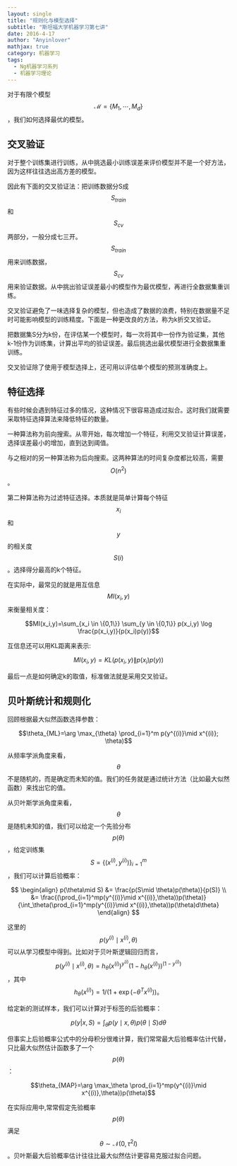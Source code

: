 ```yaml
---
layout: single
title: "规则化与模型选择"
subtitle: "斯坦福大学机器学习第七讲"
date: 2016-4-17
author: "Anyinlover"
mathjax: true
category: 机器学习
tags:
  - Ng机器学习系列
  - 机器学习理论
---
```


对于有限个模型$$\mathcal{M}=\{M_1,\cdots,M_d\}$$，我们如何选择最优的模型。

## 交叉验证
对于整个训练集进行训练，从中挑选最小训练误差来评价模型并不是一个好方法，因为这样往往选出高方差的模型。

因此有下面的交叉验证法：把训练数据分S成$$S_{train}$$和$$S_{cv}$$两部分，一般分成七三开。$$S_{train}$$用来训练数据，$$S_{cv}$$用来验证数据。从中挑出验证误差最小的模型作为最优模型，再进行全数据集重训练。

交叉验证避免了一味选择复杂的模型，但也造成了数据的浪费，特别在数据量不足时可能影响模型的训练精度。下面是一种更改良的方法，称为k折交叉验证。

把数据集S分为k份，在评估某一个模型时，每一次将其中一份作为验证集，其他k-1份作为训练集，计算出平均的验证误差。最后挑选出最优模型进行全数据集重训练。

交叉验证除了使用于模型选择上，还可用以评估单个模型的预测准确度上。

## 特征选择
有些时候会遇到特征过多的情况，这种情况下很容易造成过拟合。这时我们就需要采取特征选择算法来降低特征的数量。

一种算法称为前向搜索。从零开始，每次增加一个特征，利用交叉验证计算误差，选择误差最小的增加，直到达到阈值。

与之相对的另一种算法称为后向搜索。这两种算法的时间复杂度都比较高，需要$$O(n^2)$$。

第二种算法称为过滤特征选择。本质就是简单计算每个特征$$x_i$$和$$y$$的相关度$$S(i)$$。选择得分最高的k个特征。

在实际中，最常见的就是用互信息$$MI(x_i,y)$$来衡量相关度：

$$MI(x_i,y)=\sum_{x_i \in \{0,1\}} \sum_{y \in \{0,1\}} p(x_i,y) \log \frac{p(x_i,y)}{p(x_i)p(y)}$$

互信息还可以用KL距离来表示:

$$MI(x_i,y)=KL(p(x_i,y)\|p(x_i)p(y))$$

最后一点是如何确定k的取值，标准做法就是采用交叉验证。

## 贝叶斯统计和规则化
回顾根据最大似然函数选择参数：

$$\theta_{ML}=\arg \max_{\theta} \prod_{i=1}^m p(y^{(i)}\mid x^{(i)}; \theta)$$

从频率学派角度来看，$$\theta$$不是随机的，而是确定而未知的值。我们的任务就是通过统计方法（比如最大似然函数）来找出它的值。

从贝叶斯学派角度来看，$$\theta$$是随机未知的值，我们可以给定一个先验分布$$p(\theta)$$，给定训练集$$S=\{(x^{(i)},y^{(i)})\}_{i=1}^m$$，我们可以计算后验概率：

$$
\begin{align}
p(\theta\mid S) &= \frac{p(S\mid \theta)p(\theta)}{p(S)} \\
&= \frac{(\prod_{i=1}^mp(y^{(i)}\mid x^{(i)},\theta))p(\theta)}{\int_\theta(\prod_{i=1}^mp(y^{(i)}\mid x^{(i)},\theta))p(\theta)d\theta}
\end{align}
$$

这里的$$p(y^{(i)}\mid x^{(i)},\theta)$$可以从学习模型中得到。比如对于贝叶斯逻辑回归而言，$$p(y^{(i)}\mid x^{(i)},\theta)=h_\theta(x^{(i)})^{y^{(i)}}(1-h_\theta(x^{(i)}))^{(1-y^{(i)})}$$，其中$$h_\theta(x^{(i)})=1/(1+\exp(-\theta^Tx^{(i)}))。$$

给定新的测试样本，我们可以计算对于标签的后验概率：

$$p(y|x,S)=\int_\theta p(y\mid x,\theta)p(\theta\mid S)d\theta$$

但事实上后验概率公式中的分母积分很难计算，我们常常最大后验概率估计代替，只比最大似然估计函数多了一个$$p(\theta)$$：

$$\theta_{MAP}=\arg \max_\theta \prod_{i=1}^mp(y^{(i)}\mid x^{(i)},\theta))p(\theta)$$

在实际应用中,常常假定先验概率$$p(\theta)$$满足$$\theta \sim \mathcal{N}(0, \tau^2I)$$。贝叶斯最大后验概率估计往往比最大似然估计更容易克服过拟合问题。
